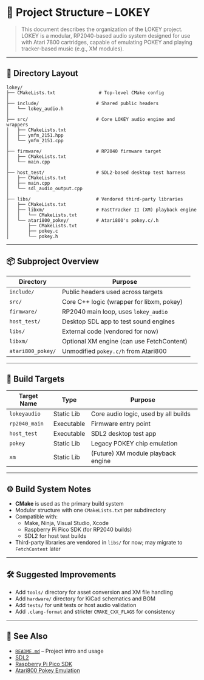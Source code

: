 # 🧱 Project Structure – LOKEY

> This document describes the organization of the LOKEY project. LOKEY is a modular, RP2040-based audio system designed for use with Atari 7800 cartridges, capable of emulating POKEY and playing tracker-based music (e.g., XM modules).

---

## 📁 Directory Layout

```
lokey/
├── CMakeLists.txt                # Top-level CMake config
│
├── include/                     # Shared public headers
│   └── lokey_audio.h
│
├── src/                         # Core LOKEY audio engine and wrappers
│   ├── CMakeLists.txt
│   ├── ymfm_2151.hpp
│   └── ymfm_2151.cpp
│
├── firmware/                    # RP2040 firmware target
│   ├── CMakeLists.txt
│   └── main.cpp
│
├── host_test/                   # SDL2-based desktop test harness
│   ├── CMakeLists.txt
│   ├── main.cpp
│   └── sdl_audio_output.cpp
│
├── libs/                        # Vendored third-party libraries
│   ├── CMakeLists.txt
│   ├── libxm/                   # FastTracker II (XM) playback engine
│   │   └── CMakeLists.txt
│   └── atari800_pokey/          # Atari800's pokey.c/.h
│       ├── CMakeLists.txt
│       ├── pokey.c
│       └── pokey.h
```

---

## 📦 Subproject Overview

| Directory         | Purpose                                      |
|------------------|----------------------------------------------|
| `include/`        | Public headers used across targets          |
| `src/`            | Core C++ logic (wrapper for libxm, pokey)   |
| `firmware/`       | RP2040 main loop, uses `lokey_audio`        |
| `host_test/`      | Desktop SDL app to test sound engines       |
| `libs/`           | External code (vendored for now)            |
| `libxm/`          | Optional XM engine (can use FetchContent)   |
| `atari800_pokey/` | Unmodified `pokey.c/h` from Atari800        |

---

## 🔧 Build Targets

| Target Name       | Type        | Purpose                               |
|------------------|-------------|----------------------------------------|
| `lokeyaudio`     | Static Lib  | Core audio logic, used by all builds   |
| `rp2040_main`    | Executable  | Firmware entry point                   |
| `host_test`      | Executable  | SDL2 desktop test app                  |
| `pokey`          | Static Lib  | Legacy POKEY chip emulation            |
| `xm`             | Static Lib  | (Future) XM module playback engine     |

---

## ⚙️ Build System Notes

- **CMake** is used as the primary build system
- Modular structure with one `CMakeLists.txt` per subdirectory
- Compatible with:
    - Make, Ninja, Visual Studio, Xcode
    - Raspberry Pi Pico SDK (for RP2040 builds)
    - SDL2 for host test builds
- Third-party libraries are vendored in `libs/` for now; may migrate to `FetchContent` later

---

## 🛠️ Suggested Improvements

- Add `tools/` directory for asset conversion and XM file handling
- Add `hardware/` directory for KiCad schematics and BOM
- Add `tests/` for unit tests or host audio validation
- Add `.clang-format` and stricter `CMAKE_CXX_FLAGS` for consistency

---

## 📎 See Also

- [`README.md`](../README.md) – Project intro and usage
- [SDL2](https://libsdl.org/)
- [Raspberry Pi Pico SDK](https://github.com/raspberrypi/pico-sdk)
- [Atari800 Pokey Emulation](https://github.com/atari800/atari800)